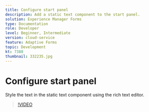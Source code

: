 ```yaml
---
title: Configure start panel
description: Add a static text component to the start panel.
solution: Experience Manager Forms
type: Documentation
role: Developer
level: Beginner, Intermediate
version: cloud-service
feature: Adaptive Forms
topic: Development
kt: 7388
thumbnail: 332235.jpg
---
```


# Configure start panel

Style the text in the static text component using the rich text editor.

>[!VIDEO](https://video.tv.adobe.com/v/332235?quality=12&learn=on)

